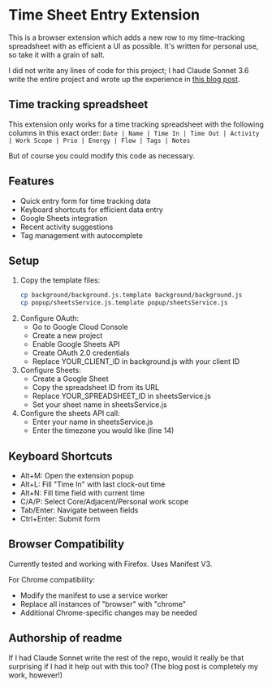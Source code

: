 # Time Sheet Entry Extension
This is a browser extension which adds a new row to my time-tracking spreadsheet with as efficient a UI as possible.
It's written for personal use, so take it with a grain of salt.

I did not write any lines of code for this project; I had Claude Sonnet 3.6 write the entire project and wrote up the experience in [this blog post](https://liquidbrain.net/blog/reflections-on-an-llm-only-coding-project/). 

## Time tracking spreadsheet
This extension only works for a time tracking spreadsheet with the following columns in this exact order:
`Date | Name | Time In | Time Out | Activity | Work Scope | Prio | Energy | Flow | Tags | Notes`

But of course you could modify this code as necessary.

## Features
- Quick entry form for time tracking data
- Keyboard shortcuts for efficient data entry
- Google Sheets integration
- Recent activity suggestions
- Tag management with autocomplete

## Setup

1. Copy the template files:
   ```bash
   cp background/background.js.template background/background.js
   cp popup/sheetsService.js.template popup/sheetsService.js
   ```
2. Configure OAuth:
    * Go to Google Cloud Console
    * Create a new project
    * Enable Google Sheets API
    * Create OAuth 2.0 credentials
    * Replace YOUR_CLIENT_ID in background.js with your client ID
3. Configure Sheets:
    * Create a Google Sheet
    * Copy the spreadsheet ID from its URL
    * Replace YOUR_SPREADSHEET_ID in sheetsService.js
    * Set your sheet name in sheetsService.js
4. Configure the sheets API call:
    * Enter your name in sheetsService.js
    * Enter the timezone you would like (line 14)

## Keyboard Shortcuts

* Alt+M: Open the extension popup
* Alt+L: Fill "Time In" with last clock-out time
* Alt+N: Fill time field with current time
* C/A/P: Select Core/Adjacent/Personal work scope
* Tab/Enter: Navigate between fields
* Ctrl+Enter: Submit form

## Browser Compatibility
Currently tested and working with Firefox. Uses Manifest V3.

For Chrome compatibility:
* Modify the manifest to use a service worker
* Replace all instances of "browser" with "chrome"
* Additional Chrome-specific changes may be needed

## Authorship of readme
If I had Claude Sonnet write the rest of the repo, would it really be that surprising if I had it help out with this too?
(The blog post is completely my work, however!)